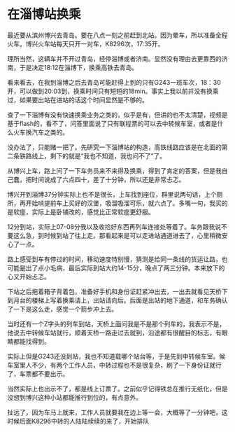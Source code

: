 # 在淄博站换乘

最近要从滨州博兴去青岛。要在八点一刻之前赶到北站。因为晕车，所以准备全程火车。博兴火车站每天只开一对车，K8296次，17:35开。

理所当然，这辆车并不开过青岛，经停淄博或者济南。显然没有理由去更靠西的济南，于是决定18:12在淄博下，换乘高铁去青岛。

看来看去，在我到淄博之后去青岛可能赶得上到的只有G243一班车次，18：30开，可以做到20:03到，换乘时间只有短短的18min。事实上我以前并没有换乘过，如果要出站在进站的话这个时间显然是不够的。

查了一下淄博有没有快速换乘业务之类的，似乎是有，但讲的也不太清楚，视频是基于flash的，看不了，问答里面说了只有联程票的可以去中转候车室，或者是什么火车换汽车之类的。

没办法了，只能赌一把了。先研究一下淄博站的构造，高铁线路应该是在北面的第二条铁路线上，剩下的就是“我也不知道，我也问不了”了。

从博兴上车，路上问了一下车务员来不来得及换乘，得到了肯定的答案，但是我自己蠢，把时间说成了六点四十，差了十分钟，所以还是非常忐忑。

博兴开到淄博37分钟实际上也不是很长，上车找到座位，群里说两句话，上个厕所，再开始啃提前车上买好的汉堡，吸溜吸溜可乐，就六点了。多嘴一句，我买的是软座，实际上是卧铺改的，感觉比正常软座更舒服。

12分到站，实际上07-08分我以及收拾好东西再列车连接处等着了。车务跟我说不要这么急，到时候到站了往上走。那看起来是可以走进站通道进去了，心里稍微安心了一点。

路上感受到车有停过的时间，移动速度特别慢，猜测是给同一条线的货运让路，也可能是出了点小毛病，最后实际到站大约14-15分，晚点了两三分钟。本来放下的心又开始忐忑。

下站之后拖着箱子背着包，准备好手机和身份证赶紧冲出去，一出去就看见天桥下到月台的楼梯上写着换乘请上，出站请向后。后面是出站的地下通道，和车务确认了一下是这么走，感觉一个箭步冲上去。

当时还有一个Z字头的列车到站，天桥上面问我是不是那个列车的，我表示不是，他说去中转候车站就行，顺着天桥一路走过去就到，沿途都有很醒目的标志，有眼睛都能找得到。

实际上但是G243还没到站，我也不知道载哪个站台等，于是先到中转候车室。候车室里人不少，有两个工作人员，中转过程也不是很复杂，刷了一下身份证就行了，车票都不要出示。

当然实际上也出示不了，都是线上订票了。之前似乎记得铁总在推行无纸化，但是没想到博兴这种小站都能推行到位的，有点意外。

扯远了，因为车马上就来，工作人员就要我在边上等一会，大概等了一分钟吧，这时候后面K8296中转的人陆陆续续的来了，开始排队


